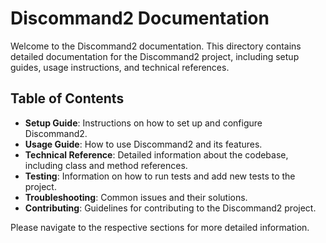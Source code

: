 # Discommand2 Documentation

Welcome to the Discommand2 documentation. This directory contains detailed documentation for the Discommand2 project, including setup guides, usage instructions, and technical references.

## Table of Contents

- **Setup Guide**: Instructions on how to set up and configure Discommand2.
- **Usage Guide**: How to use Discommand2 and its features.
- **Technical Reference**: Detailed information about the codebase, including class and method references.
- **Testing**: Information on how to run tests and add new tests to the project.
- **Troubleshooting**: Common issues and their solutions.
- **Contributing**: Guidelines for contributing to the Discommand2 project.

Please navigate to the respective sections for more detailed information.